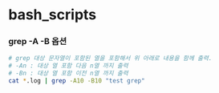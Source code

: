 # bash_scripts
### grep -A -B 옵션
```bash
# grep 대상 문자열이 포함된 열을 포함해서 위 아래로 내용을 함께 출력.
# -An : 대상 열 포함 다음 n열 까지 출력
# -Bn : 대상 열 포함 이전 n열 까지 출력
cat *.log | grep -A10 -B10 "test grep"
```
